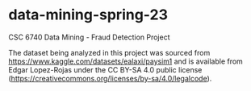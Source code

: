 # data-mining-spring-23
CSC 6740 Data Mining - Fraud Detection Project

The dataset being analyzed in this project was sourced from https://www.kaggle.com/datasets/ealaxi/paysim1 and is
available from Edgar Lopez-Rojas under the CC BY-SA 4.0 public license
(https://creativecommons.org/licenses/by-sa/4.0/legalcode).

